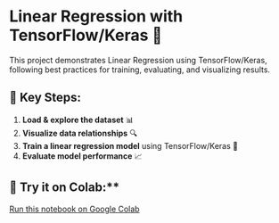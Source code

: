 # Linear Regression with TensorFlow/Keras 🚀

This project demonstrates Linear Regression using TensorFlow/Keras, following best practices for training, evaluating, and visualizing results.

## 📌 Key Steps:
1. **Load & explore the dataset** 📊
2. **Visualize data relationships** 🔍
3. **Train a linear regression model** using TensorFlow/Keras 🤖
4. **Evaluate model performance** 📈

## 🚀 Try it on Colab:**
[Run this notebook on Google Colab](https://colab.research.google.com/github/cswiz2003/linear_reg_tensorflow_keras/blob/main/linear_reg_practise.ipynb)
